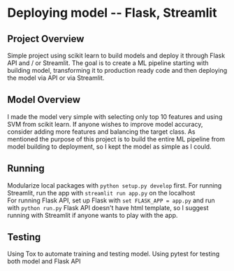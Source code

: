# Deploying model -- Flask, Streamlit 


## Project Overview
Simple project using scikit learn to build models and deploy it through Flask API and / or Streamlit. The goal is to create a ML pipeline starting with building model, transforming it to production ready code and then deploying the model via API or via Streamlit.


## Model Overview
I made the model very simple with selecting only top 10 features and using SVM from scikit learn. If anyone wishes to improve model accuracy, consider adding more features and balancing the target class. As mentioned the purpose of this project is to build the entire ML pipeline from model building to deployment, so I kept the model as simple as I could.


## Running
Modularize local packages with `python setup.py develop` first. For running Streamlit, run the app with `streamlit run app.py` on the localhost 
<br/>
For running Flask API, set up Flask with `set FLASK_APP = app.py` and run with `python run.py` Flask API doesn't have html template, so I suggest running with Streamlit if anyone wants to play with the app. 



## Testing
Using Tox to automate training and testing model. Using pytest for testing both model and Flask API

